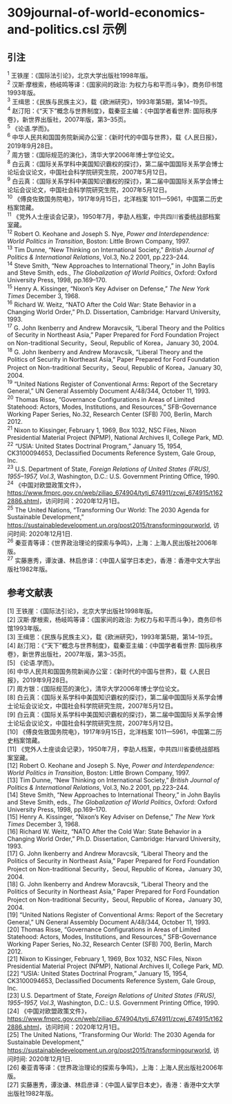 # 309journal-of-world-economics-and-politics.csl 示例

<!-- 此文件由脚本自动生成，请勿手动修改！ -->

## 引注

<sup>1</sup> 王铁崖：《国际法引论》，北京大学出版社1998年版。<br>
<sup>2</sup> 汉斯·摩根索，杨岐鸣等译：《国家间的政治: 为权力与和平而斗争》，商务印书馆1993年版。<br>
<sup>3</sup> 王缉思：《民族与民族主义》，载《欧洲研究》，1993年第5期，第14–19页。<br>
<sup>4</sup> 赵汀阳：《“天下”概念与世界制度》，载秦亚主编：《中国学者看世界: 国际秩序卷》，新世界出版社，2007年版，第3–35页。<br>
<sup>5</sup> 《论语.学而》。<br>
<sup>6</sup> 中华人民共和国国务院新闻办公室：《新时代的中国与世界》，载《人民日报》，2019年9月28日。<br>
<sup>7</sup> 周方银：《国际规范的演化》，清华大学2006年博士学位论文。<br>
<sup>8</sup> 白云真：《国际关系学科中美国知识霸权的探讨》，第二届中国国际关系学会博士论坛会议论文，中国社会科学院研究生院，2007年5月12日。<br>
<sup>9</sup> 白云真：《国际关系学科中美国知识霸权的探讨》，第二届中国国际关系学会博士论坛会议论文，中国社会科学院研究生院，2007年5月12日。<br>
<sup>10</sup> 《傅良佐致国务院电》，1917年9月15日，北洋档案 1011—5961，中国第二历史档案馆藏。<br>
<sup>11</sup> 《党外人士座谈会记录》，1950年7月，李劼人档案，中共四川省委统战部档案室藏。<br>
<sup>12</sup> Robert O. Keohane and Joseph S. Nye, <i>Power and Interdependence: World Politics in Transition</i>, Boston: Little Brown Company, 1997.<br>
<sup>13</sup> Tim Dunne, “New Thinking on International Society,” <i>British Journal of Politics &#38; International Relations</i>, Vol.3, No.2 2001, pp.223–244.<br>
<sup>14</sup> Steve Smith, “New Approaches to International Theory,” in John Baylis and Steve Smith, eds., <i>The Globalization of World Politics</i>, Oxford: Oxford University Press, 1998, pp.169–170.<br>
<sup>15</sup> Henry A. Kissinger, “Nixon’s Key Adviser on Defense,” <i>The New York Times</i> December 3, 1968.<br>
<sup>16</sup> Richard W. Weitz, “NATO After the Cold War: State Behavior in a Changing World Order,” Ph.D. Dissertation, Cambridge: Harvard University, 1993.<br>
<sup>17</sup> G. John Ikenberry and Andrew Moravcsik, “Liberal Theory and the Politics of Security in Northeast Asia,” Paper Prepared for Ford Foundation Project on Non-traditional Security，Seoul, Republic of Korea，January 30, 2004.<br>
<sup>18</sup> G. John Ikenberry and Andrew Moravcsik, “Liberal Theory and the Politics of Security in Northeast Asia,” Paper Prepared for Ford Foundation Project on Non-traditional Security，Seoul, Republic of Korea，January 30, 2004.<br>
<sup>19</sup> “United Nations Register of Conventional Arms: Report of the Secretary General,” UN General Assembly Document A/48/344, October 11, 1993.<br>
<sup>20</sup> Thomas Risse, “Governance Configurations in Areas of Limited Statehood: Actors, Modes, Institutions, and Resources,” SFB-Governance Working Paper Series, No.32, Research Center (SFB) 700, Berlin, March 2012.<br>
<sup>21</sup> Nixon to Kissinger, February 1, 1969, Box 1032, NSC Files, Nixon Presidential Material Project (NPMP), National Archives II, College Park, MD.<br>
<sup>22</sup> “USIA: United States Doctrinal Program,” January 15, 1954, CK3100094653, Declassified Documents Reference System, Gale Group, Inc.<br>
<sup>23</sup> U.S. Department of State, <i>Foreign Relations of United States (FRUS), 1955–1957, Vol.3</i>, Washington, D.C.: U.S. Government Printing Office, 1990.<br>
<sup>24</sup> 《中国对欧盟政策文件》，<a href="https://www.fmprc.gov.cn/web/ziliao_674904/tytj_674911/zcwj_674915/t1622886.shtml">https://www.fmprc.gov.cn/web/ziliao_674904/tytj_674911/zcwj_674915/t1622886.shtml</a>，访问时间：2020年12月1日。<br>
<sup>25</sup> The United Nations, “Transforming Our World: The 2030 Agenda for Sustainable Development,” <a href="https://sustainabledevelopment.un.org/post2015/transformingourworld">https://sustainabledevelopment.un.org/post2015/transformingourworld</a>, 访问时间: 2020年12月1日.<br>
<sup>26</sup> 秦亚青等译：《世界政治理论的探索与争鸣》，上海：上海人民出版社2006年版。<br>
<sup>27</sup> 实藤惠秀，谭汝谦、林启彦译：《中国人留学日本史》，香港：香港中文大学出版社1982年版。<br>

## 参考文献表

<div class="csl-bib-body second-field-align-flush">
  <div class="csl-entry">[1]	王铁崖：《国际法引论》，北京大学出版社1998年版。</div>
  <div class="csl-entry">[2]	汉斯·摩根索，杨岐鸣等译：《国家间的政治: 为权力与和平而斗争》，商务印书馆1993年版。</div>
  <div class="csl-entry">[3]	王缉思：《民族与民族主义》，载《欧洲研究》，1993年第5期，第14–19页。</div>
  <div class="csl-entry">[4]	赵汀阳：《“天下”概念与世界制度》，载秦亚主编：《中国学者看世界: 国际秩序卷》，新世界出版社，2007年版，第3–35页。</div>
  <div class="csl-entry">[5]	《论语.学而》。</div>
  <div class="csl-entry">[6]	中华人民共和国国务院新闻办公室：《新时代的中国与世界》，载《人民日报》，2019年9月28日。</div>
  <div class="csl-entry">[7]	周方银：《国际规范的演化》，清华大学2006年博士学位论文。</div>
  <div class="csl-entry">[8]	白云真：《国际关系学科中美国知识霸权的探讨》，第二届中国国际关系学会博士论坛会议论文，中国社会科学院研究生院，2007年5月12日。</div>
  <div class="csl-entry">[9]	白云真：《国际关系学科中美国知识霸权的探讨》，第二届中国国际关系学会博士论坛会议论文，中国社会科学院研究生院，2007年5月12日。</div>
  <div class="csl-entry">[10]	《傅良佐致国务院电》，1917年9月15日，北洋档案 1011—5961，中国第二历史档案馆藏。</div>
  <div class="csl-entry">[11]	《党外人士座谈会记录》，1950年7月，李劼人档案，中共四川省委统战部档案室藏。</div>
  <div class="csl-entry">[12]	Robert O. Keohane and Joseph S. Nye, <i>Power and Interdependence: World Politics in Transition</i>, Boston: Little Brown Company, 1997.</div>
  <div class="csl-entry">[13]	Tim Dunne, “New Thinking on International Society,” <i>British Journal of Politics &#38; International Relations</i>, Vol.3, No.2 2001, pp.223–244.</div>
  <div class="csl-entry">[14]	Steve Smith, “New Approaches to International Theory,” in John Baylis and Steve Smith, eds., <i>The Globalization of World Politics</i>, Oxford: Oxford University Press, 1998, pp.169–170.</div>
  <div class="csl-entry">[15]	Henry A. Kissinger, “Nixon’s Key Adviser on Defense,” <i>The New York Times</i> December 3, 1968.</div>
  <div class="csl-entry">[16]	Richard W. Weitz, “NATO After the Cold War: State Behavior in a Changing World Order,” Ph.D. Dissertation, Cambridge: Harvard University, 1993.</div>
  <div class="csl-entry">[17]	G. John Ikenberry and Andrew Moravcsik, “Liberal Theory and the Politics of Security in Northeast Asia,” Paper Prepared for Ford Foundation Project on Non-traditional Security，Seoul, Republic of Korea，January 30, 2004.</div>
  <div class="csl-entry">[18]	G. John Ikenberry and Andrew Moravcsik, “Liberal Theory and the Politics of Security in Northeast Asia,” Paper Prepared for Ford Foundation Project on Non-traditional Security，Seoul, Republic of Korea，January 30, 2004.</div>
  <div class="csl-entry">[19]	“United Nations Register of Conventional Arms: Report of the Secretary General,” UN General Assembly Document A/48/344, October 11, 1993.</div>
  <div class="csl-entry">[20]	Thomas Risse, “Governance Configurations in Areas of Limited Statehood: Actors, Modes, Institutions, and Resources,” SFB-Governance Working Paper Series, No.32, Research Center (SFB) 700, Berlin, March 2012.</div>
  <div class="csl-entry">[21]	Nixon to Kissinger, February 1, 1969, Box 1032, NSC Files, Nixon Presidential Material Project (NPMP), National Archives II, College Park, MD.</div>
  <div class="csl-entry">[22]	“USIA: United States Doctrinal Program,” January 15, 1954, CK3100094653, Declassified Documents Reference System, Gale Group, Inc.</div>
  <div class="csl-entry">[23]	U.S. Department of State, <i>Foreign Relations of United States (FRUS), 1955–1957, Vol.3</i>, Washington, D.C.: U.S. Government Printing Office, 1990.</div>
  <div class="csl-entry">[24]	《中国对欧盟政策文件》，<a href="https://www.fmprc.gov.cn/web/ziliao_674904/tytj_674911/zcwj_674915/t1622886.shtml">https://www.fmprc.gov.cn/web/ziliao_674904/tytj_674911/zcwj_674915/t1622886.shtml</a>，访问时间：2020年12月1日。</div>
  <div class="csl-entry">[25]	The United Nations, “Transforming Our World: The 2030 Agenda for Sustainable Development,” <a href="https://sustainabledevelopment.un.org/post2015/transformingourworld">https://sustainabledevelopment.un.org/post2015/transformingourworld</a>, 访问时间: 2020年12月1日.</div>
  <div class="csl-entry">[26]	秦亚青等译：《世界政治理论的探索与争鸣》，上海：上海人民出版社2006年版。</div>
  <div class="csl-entry">[27]	实藤惠秀，谭汝谦、林启彦译：《中国人留学日本史》，香港：香港中文大学出版社1982年版。</div>
</div>
